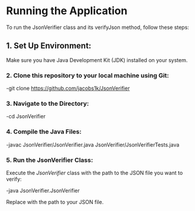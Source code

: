 # Running the Application

To run the JsonVerifier class and its verifyJson method, follow these steps:

## 1. Set Up Environment:

Make sure you have Java Development Kit (JDK) installed on your system. 

### 2. Clone this repository to your local machine using Git:

-git clone https://github.com/jacobs1k/JsonVerifier

### 3. Navigate to the Directory:
-cd JsonVerifier

### 4. Compile the Java Files:
-javac JsonVerifier/JsonVerifier.java JsonVerifier/JsonVerifierTests.java

### 5. Run the JsonVerifier Class:
Execute the _JsonVerifier_ class with the path to the JSON file you want to verify:

 -java JsonVerifier.JsonVerifier <path-to-json-file>

Replace <path-to-json-file> with the path to your JSON file.